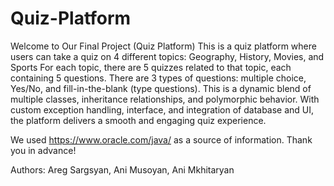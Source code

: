 # Quiz-Platform

Welcome to Our Final Project (Quiz Platform)
This is a quiz platform where users can take a quiz on 4 different topics: Geography, History, Movies, and Sports For each topic, there are 5 quizzes related to that topic, each containing 5 questions. There are 3 types of questions: multiple choice, Yes/No, and fill-in-the-blank (type questions). This is a dynamic blend of multiple classes, inheritance relationships, and polymorphic behavior. With custom exception handling, interface, and integration of database and UI, the platform delivers a smooth and engaging quiz experience.




We used https://www.oracle.com/java/ as a source of information.
Thank you in advance!

Authors: Areg Sargsyan, Ani Musoyan, Ani Mkhitaryan

